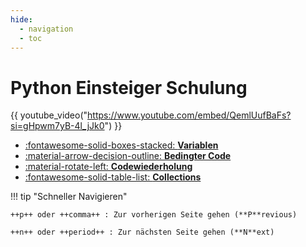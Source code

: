 ```yaml
---
hide:
  - navigation
  - toc
---
```


# Python Einsteiger Schulung

{{ youtube_video("https://www.youtube.com/embed/QemlUufBaFs?si=gHpwm7yB-4l_jJk0") }}

<div class="grid cards" markdown>

- [:fontawesome-solid-boxes-stacked: **Variablen**](content/variables/variablen.md)
- [:material-arrow-decision-outline: **Bedingter Code**](content/bedingter_code/bedingter_code.md)
- [:material-rotate-left: **Codewiederholung**](content/loops/loops.md)
- [:fontawesome-solid-table-list: **Collections**](content/collections/lists.md)

</div>

!!! tip "Schneller Navigieren"

    ++p++ oder ++comma++ : Zur vorherigen Seite gehen (**P**revious)

    ++n++ oder ++period++ : Zur nächsten Seite gehen (**N**ext)
 